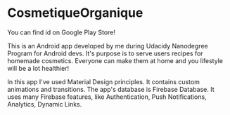 # CosmetiqueOrganique
You can find id on Google Play Store!

This is an Android app developed by me during Udacidy Nanodegree Program for Android devs. 
It's purpose is to serve users recipes for homemade cosmetics. Everyone can make them at home
and you lifestyle will be a lot healthier! 

In this app I've used Material Design principles. It contains custom animations and transitions. 
The app's database is Firebase Database. It uses many Firebase features, like Authentication, Push
Notifications, Analytics, Dynamic Links. 
